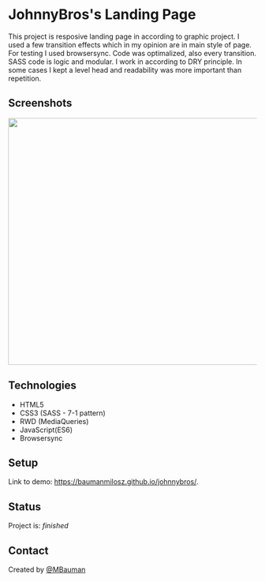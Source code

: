 # JohnnyBros's Landing Page
This project is resposive landing page in according to graphic project.
I used a few transition effects which in my opinion are in main style of page. For testing I used browsersync. Code was optimalized, also every transition. SASS code is logic and modular. I work in according to DRY principle. In some cases I kept a level head and readability was more important than repetition.

## Screenshots
[<img height="500px" width="900px" src="https://raw.githubusercontent.com/ritaly/README-cheatsheet/master/img/screenshot.png">](https://github.com/baumanmilosz/trial/blob/master/desktop.png?raw=true)

## Technologies
- HTML5
- CSS3 (SASS - 7-1 pattern)
- RWD (MediaQueries)
- JavaScript(ES6)
- Browsersync

## Setup
Link to demo: https://baumanmilosz.github.io/johnnybros/.


## Status
Project is: *finished*

## Contact
Created by [@MBauman](https://github.com/baumanmilosz "My GitHub")
